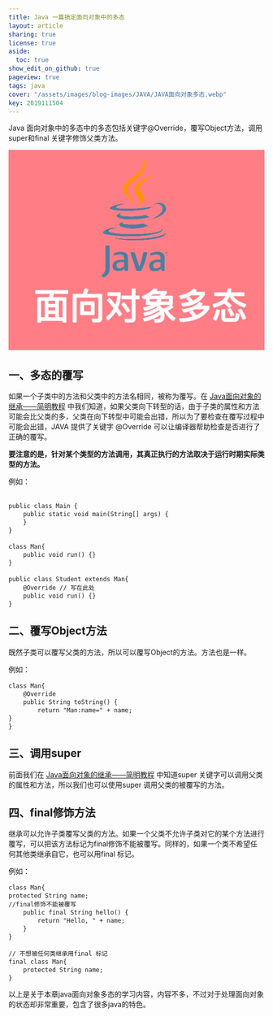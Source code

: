 ```yaml
---
title: Java 一篇搞定面向对象中的多态
layout: article
sharing: true
license: true
aside:
  toc: true
show_edit_on_github: true
pageview: true
tags: java
cover: "/assets/images/blog-images/JAVA/JAVA面向对象多态.webp"
key: 2019111504
---
```


Java 面向对象中的多态中的多态包括关键字@Override，覆写Object方法，调用super和final 关键字修饰父类方法。


![](/assets/images/blog-images/JAVA/JAVA面向对象多态.webp)

## 一、多态的覆写

如果一个子类中的方法和父类中的方法名相同，被称为覆写。在 [Java面向对象的继承——简明教程](https://muitlog.com/2019/11/14/Java%E9%9D%A2%E5%90%91%E5%AF%B9%E8%B1%A1%E7%9A%84%E7%BB%A7%E6%89%BF-%E7%AE%80%E6%98%8E%E6%95%99%E7%A8%8B.html) 中我们知道，如果父类向下转型的话，由于子类的属性和方法可能会比父类的多，父类在向下转型中可能会出错，所以为了要检查在覆写过程中可能会出错，JAVA 提供了关键字 @Override 可以让编译器帮助检查是否进行了正确的覆写。

**要注意的是，针对某个类型的方法调用，其真正执行的方法取决于运行时期实际类型的方法。**

例如：

```

public class Main {
    public static void main(String[] args) {
    }
}

class Man{
    public void run() {}
}

public class Student extends Man{
    @Override // 写在此处
    public void run() {}
}
```





## 二、覆写Object方法

既然子类可以覆写父类的方法，所以可以覆写Object的方法。方法也是一样。

例如：

```
class Man{
    @Override
    public String toString() {
        return "Man:name=" + name;
}
}
```




## 三、调用super

前面我们在 [Java面向对象的继承——简明教程](https://muitlog.com/2019/11/14/Java%E9%9D%A2%E5%90%91%E5%AF%B9%E8%B1%A1%E7%9A%84%E7%BB%A7%E6%89%BF-%E7%AE%80%E6%98%8E%E6%95%99%E7%A8%8B.html) 中知道super 关键字可以调用父类的属性和方法，所以我们也可以使用super 调用父类的被覆写的方法。





## 四、final修饰方法

继承可以允许子类覆写父类的方法。如果一个父类不允许子类对它的某个方法进行覆写，可以把该方法标记为final修饰不能被覆写。同样的，如果一个类不希望任何其他类继承自它，也可以用final 标记。

例如：

```
class Man{
protected String name;
//final修饰不能被覆写
    public final String hello() {
        return "Hello, " + name;
    }
}

// 不想被任何类继承用final 标记
final class Man{
    protected String name;
}

```



以上是关于本章java面向对象多态的学习内容，内容不多，不过对于处理面向对象的状态却非常重要，包含了很多java的特色。